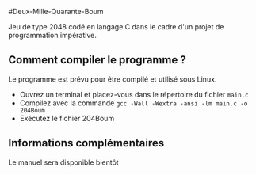 #Deux-Mille-Quarante-Boum

Jeu de type 2048 codé en langage C dans le cadre d'un projet de programmation impérative.

## Comment compiler le programme ?

Le programme est prévu pour être compilé et utilisé sous Linux.

- Ouvrez un terminal et placez-vous dans le répertoire du fichier `main.c`
- Compilez avec la commande `gcc -Wall -Wextra -ansi -lm main.c -o 204Boum`
- Exécutez le fichier 204Boum

## Informations complémentaires

Le manuel sera disponible bientôt